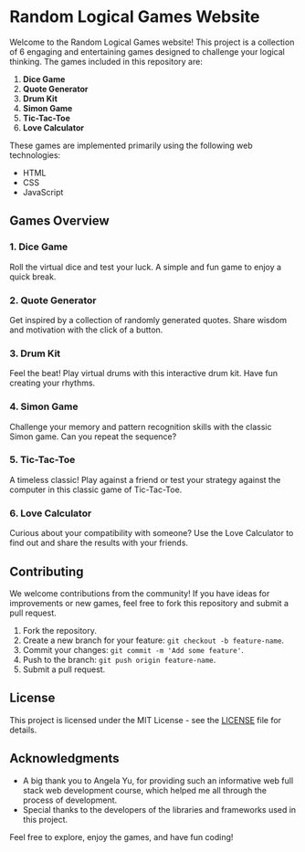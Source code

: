 # Random Logical Games Website

Welcome to the Random Logical Games website! This project is a collection of 6 engaging and entertaining games designed to challenge your logical thinking. The games included in this repository are:

1. **Dice Game**
2. **Quote Generator**
3. **Drum Kit**
4. **Simon Game**
5. **Tic-Tac-Toe**
6. **Love Calculator**

These games are implemented primarily using the following web technologies:

- HTML
- CSS
- JavaScript

## Games Overview

### 1. Dice Game
Roll the virtual dice and test your luck. A simple and fun game to enjoy a quick break.

### 2. Quote Generator
Get inspired by a collection of randomly generated quotes. Share wisdom and motivation with the click of a button.

### 3. Drum Kit
Feel the beat! Play virtual drums with this interactive drum kit. Have fun creating your rhythms.

### 4. Simon Game
Challenge your memory and pattern recognition skills with the classic Simon game. Can you repeat the sequence?

### 5. Tic-Tac-Toe
A timeless classic! Play against a friend or test your strategy against the computer in this classic game of Tic-Tac-Toe.

### 6. Love Calculator
Curious about your compatibility with someone? Use the Love Calculator to find out and share the results with your friends.

## Contributing

We welcome contributions from the community! If you have ideas for improvements or new games, feel free to fork this repository and submit a pull request.

1. Fork the repository.
2. Create a new branch for your feature: `git checkout -b feature-name`.
3. Commit your changes: `git commit -m 'Add some feature'`.
4. Push to the branch: `git push origin feature-name`.
5. Submit a pull request.

## License

This project is licensed under the MIT License - see the [LICENSE](LICENSE) file for details.

## Acknowledgments

- A big thank you to Angela Yu, for providing such an informative web full stack web development course, which helped me all through the process of development.
- Special thanks to the developers of the libraries and frameworks used in this project.

Feel free to explore, enjoy the games, and have fun coding!

